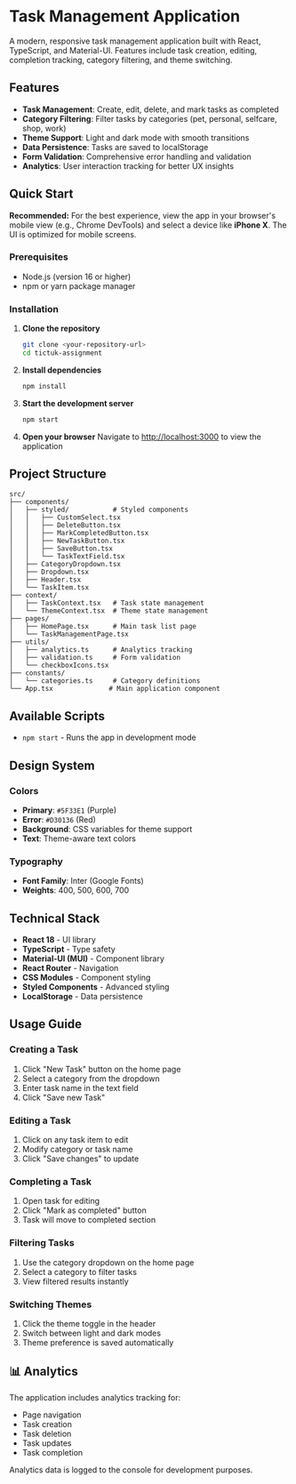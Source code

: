 # Task Management Application

A modern, responsive task management application built with React, TypeScript, and Material-UI. Features include task creation, editing, completion tracking, category filtering, and theme switching.

## Features

- **Task Management**: Create, edit, delete, and mark tasks as completed
- **Category Filtering**: Filter tasks by categories (pet, personal, selfcare, shop, work)
- **Theme Support**: Light and dark mode with smooth transitions
- **Data Persistence**: Tasks are saved to localStorage
- **Form Validation**: Comprehensive error handling and validation
- **Analytics**: User interaction tracking for better UX insights

## Quick Start

**Recommended:** For the best experience, view the app in your browser's mobile view (e.g., Chrome DevTools) and select a device like **iPhone X**. The UI is optimized for mobile screens.

### Prerequisites

- Node.js (version 16 or higher)
- npm or yarn package manager

### Installation

1. **Clone the repository**
   ```bash
   git clone <your-repository-url>
   cd tictuk-assignment
   ```

2. **Install dependencies**
   ```bash
   npm install
   ```

3. **Start the development server**
   ```bash
   npm start
   ```

4. **Open your browser**
   Navigate to [http://localhost:3000](http://localhost:3000) to view the application

## Project Structure

```
src/
├── components/
│   ├── styled/           # Styled components
│   │   ├── CustomSelect.tsx
│   │   ├── DeleteButton.tsx
│   │   ├── MarkCompletedButton.tsx
│   │   ├── NewTaskButton.tsx
│   │   ├── SaveButton.tsx
│   │   └── TaskTextField.tsx
│   ├── CategoryDropdown.tsx
│   ├── Dropdown.tsx
│   ├── Header.tsx
│   └── TaskItem.tsx
├── context/
│   ├── TaskContext.tsx   # Task state management
│   └── ThemeContext.tsx  # Theme state management
├── pages/
│   ├── HomePage.tsx      # Main task list page
│   └── TaskManagementPage.tsx
├── utils/
│   ├── analytics.ts      # Analytics tracking
│   ├── validation.ts     # Form validation
│   └── checkboxIcons.tsx
├── constants/
│   └── categories.ts     # Category definitions
└── App.tsx              # Main application component
```

## Available Scripts

- `npm start` - Runs the app in development mode

## Design System

### Colors
- **Primary**: `#5F33E1` (Purple)
- **Error**: `#D30136` (Red)
- **Background**: CSS variables for theme support
- **Text**: Theme-aware text colors

### Typography
- **Font Family**: Inter (Google Fonts)
- **Weights**: 400, 500, 600, 700

## Technical Stack

- **React 18** - UI library
- **TypeScript** - Type safety
- **Material-UI (MUI)** - Component library
- **React Router** - Navigation
- **CSS Modules** - Component styling
- **Styled Components** - Advanced styling
- **LocalStorage** - Data persistence

## Usage Guide

### Creating a Task
1. Click "New Task" button on the home page
2. Select a category from the dropdown
3. Enter task name in the text field
4. Click "Save new Task"

### Editing a Task
1. Click on any task item to edit
2. Modify category or task name
3. Click "Save changes" to update

### Completing a Task
1. Open task for editing
2. Click "Mark as completed" button
3. Task will move to completed section

### Filtering Tasks
1. Use the category dropdown on the home page
2. Select a category to filter tasks
3. View filtered results instantly

### Switching Themes
1. Click the theme toggle in the header
2. Switch between light and dark modes
3. Theme preference is saved automatically

## 📊 Analytics

The application includes analytics tracking for:
- Page navigation
- Task creation
- Task deletion
- Task updates
- Task completion

Analytics data is logged to the console for development purposes.